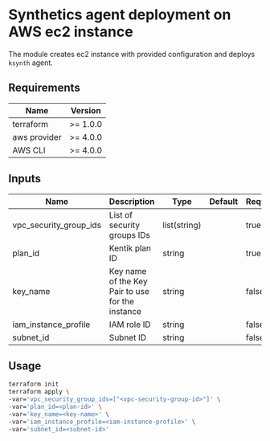 # Synthetics agent deployment on AWS ec2 instance

The module creates ec2 instance with provided configuration and deploys `ksynth` agent.

## Requirements

| Name         | Version  |
|--------------|----------|
| terraform    | >= 1.0.0 |
| aws provider | >= 4.0.0 |
| AWS CLI      | >= 4.0.0 |


## Inputs

| Name | Description | Type | Default | Required |
|------|---------|-----|---------|----------|
| vpc_security_group_ids | List of security groups IDs | list(string) |         | true     |
| plan_id | Kentik plan ID | string |         | true     |
| key_name | Key name of the Key Pair to use for the instance | string |         | false    |
| iam_instance_profile | IAM role ID | string |         | false    |
| subnet_id | Subnet ID| string |         | false    |


## Usage

  ```bash
  terraform init
  terraform apply \
  -var='vpc_security_group_ids=["<vpc-security-group-id>"]' \
  -var='plan_id=<plan-id>' \
  -var='key_name=<key-name>' \
  -var='iam_instance_profile=<iam-instance-profile>' \
  -var='subnet_id=<subnet-id>'
  ```
